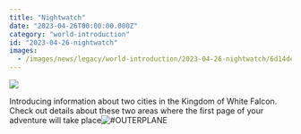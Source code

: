 ```yaml
---
title: "Nightwatch"
date: "2023-04-26T00:00:00.000Z"
category: "world-introduction"
id: "2023-04-26-nightwatch"
images:
  - /images/news/legacy/world-introduction/2023-04-26-nightwatch/6d14de7dbac44008b6956a1d7f7275a4_002.webp
---
```


![](/images/news/legacy/world-introduction/2023-04-26-nightwatch/6d14de7dbac44008b6956a1d7f7275a4_002.webp)

  
Introducing information about two cities in the Kingdom of White Falcon.  
Check out details about these two areas where the first page of your adventure will take place![**#OUTERPLANE**](/)
